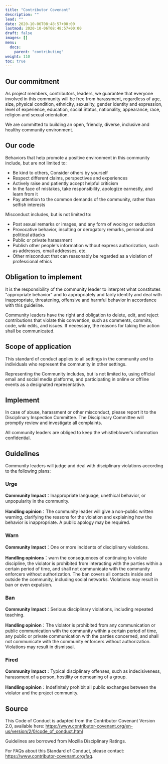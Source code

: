```yaml
---
title: "Contributor Covenant"
description: ""
lead: ""
date: 2020-10-06T08:48:57+00:00
lastmod: 2020-10-06T08:48:57+00:00
draft: false
images: []
menu:
  docs:
    parent: "contributing"
weight: 110
toc: true
---
```


## Our commitment

As project members, contributors, leaders, we guarantee that everyone involved in this community will be free from harassment, regardless of age, size, physical condition, ethnicity, sexuality, gender identity and expression, level of experience, education, social Status, nationality, appearance, race, religion and sexual orientation.

We are committed to building an open, friendly, diverse, inclusive and healthy community environment.

## Our code

Behaviors that help promote a positive environment in this community include, but are not limited to:

* Be kind to others, Consider others by yourself
* Respect different claims, perspectives and experiences
* Actively raise and patiently accept helpful criticism
* In the face of mistakes, take responsibility, apologize earnestly, and learn from it
* Pay attention to the common demands of the community, rather than selfish interests

Misconduct includes, but is not limited to:

* Post sexual remarks or images, and any form of wooing or seduction
* Provocative behavior, insulting or derogatory remarks, personal and political attacks
* Public or private harassment
* Publish other people's information without express authorization, such as addresses, email addresses, etc.
* Other misconduct that can reasonably be regarded as a violation of professional ethics

## Obligation to implement
It is the responsibility of the community leader to interpret what constitutes "appropriate behavior" and to appropriately and fairly identify and deal with inappropriate, threatening, offensive and harmful behavior in accordance with this guideline.

Community leaders have the right and obligation to delete, edit, and reject contributions that violate this convention, such as comments, commits, code, wiki edits, and issues. If necessary, the reasons for taking the action shall be communicated.

## Scope of application

This standard of conduct applies to all settings in the community and to individuals who represent the community in other settings.

Representing the Community includes, but is not limited to, using official email and social media platforms, and participating in online or offline events as a designated representative.

## Implement

In case of abuse, harassment or other misconduct, please report it to the Disciplinary Inspection Committee. The Disciplinary Committee will promptly review and investigate all complaints.

All community leaders are obliged to keep the whistleblower’s information confidential.

## Guidelines

Community leaders will judge and deal with disciplinary violations according to the following plans:

### Urge

**Community Impact**：Inappropriate language, unethical behavior, or unpopularity in the community.

**Handling opinion**：The community leader will give a non-public written warning, clarifying the reasons for the violation and explaining how the behavior is inappropriate. A public apology may be required.

### Warn

**Community Impact**：One or more incidents of disciplinary violations.

**Handling opinions**：warn the consequences of continuing to violate discipline, the violator is prohibited from interacting with the parties within a certain period of time, and shall not communicate with the community enforcers without authorization. The ban covers all contacts inside and outside the community, including social networks. Violations may result in ban or even expulsion.

### Ban

**Community Impact**：Serious disciplinary violations, including repeated teaching.

**Handling opinion**：The violator is prohibited from any communication or public communication with the community within a certain period of time, any public or private communication with the parties concerned, and shall not communicate with the community enforcers without authorization. Violations may result in dismissal.

### Fired

**Community Impact**：Typical disciplinary offenses, such as indecisiveness, harassment of a person, hostility or demeaning of a group.

**Handling opinion**：Indefinitely prohibit all public exchanges between the violator and the project community.

## Source

This Code of Conduct is adapted from the Contributor Covenant Version 2.0, available here: https://www.contributor-covenant.org/en-us/version/2/0/code_of_conduct.html

Guidelines are borrowed from Mozilla Disciplinary Ratings.

For FAQs about this Standard of Conduct, please contact: https://www.contributor-covenant.org/faq.

[homepage]:https://www.contributor-covenant.org
[v2.0]: https://www.contributor-covenant.org/version/2/0/code_of_conduct.html
[Mozilla CoC]: https://github.com/mozilla/diversity
[FAQ]: https://www.contributor-covenant.org/faq
[translations]: https://www.contributor-covenant.org/translations
